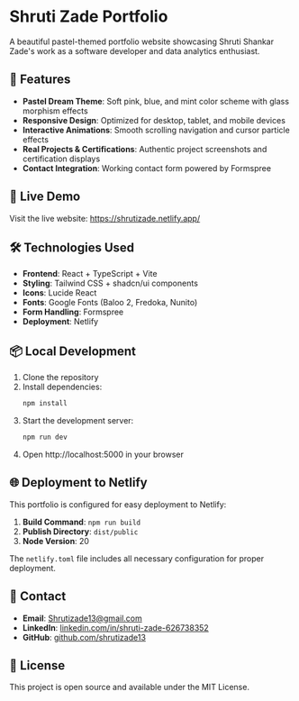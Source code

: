 # Shruti Zade Portfolio

A beautiful pastel-themed portfolio website showcasing Shruti Shankar Zade's work as a software developer and data analytics enthusiast.

## 🌟 Features

- **Pastel Dream Theme**: Soft pink, blue, and mint color scheme with glass morphism effects
- **Responsive Design**: Optimized for desktop, tablet, and mobile devices
- **Interactive Animations**: Smooth scrolling navigation and cursor particle effects
- **Real Projects & Certifications**: Authentic project screenshots and certification displays
- **Contact Integration**: Working contact form powered by Formspree

## 🚀 Live Demo

Visit the live website: https://shrutizade.netlify.app/

## 🛠️ Technologies Used

- **Frontend**: React + TypeScript + Vite
- **Styling**: Tailwind CSS + shadcn/ui components
- **Icons**: Lucide React
- **Fonts**: Google Fonts (Baloo 2, Fredoka, Nunito)
- **Form Handling**: Formspree
- **Deployment**: Netlify

## 📦 Local Development

1. Clone the repository
2. Install dependencies:
   ```bash
   npm install
   ```
3. Start the development server:
   ```bash
   npm run dev
   ```
4. Open http://localhost:5000 in your browser

## 🌐 Deployment to Netlify

This portfolio is configured for easy deployment to Netlify:

1. **Build Command**: `npm run build`
2. **Publish Directory**: `dist/public`
3. **Node Version**: 20

The `netlify.toml` file includes all necessary configuration for proper deployment.

## 📧 Contact

- **Email**: Shrutizade13@gmail.com
- **LinkedIn**: [linkedin.com/in/shruti-zade-626738352](https://www.linkedin.com/in/shruti-zade-626738352/)
- **GitHub**: [github.com/shrutizade13](https://github.com/shrutizade13)

## 📝 License

This project is open source and available under the MIT License.
